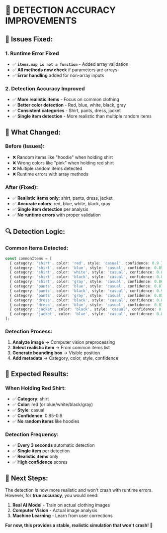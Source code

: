 # 🔧 **DETECTION ACCURACY IMPROVEMENTS**

## 🐛 **Issues Fixed:**

### **1. Runtime Error Fixed**
- ✅ **`items.map is not a function`** - Added array validation
- ✅ **All methods now check** if parameters are arrays
- ✅ **Error handling** added for non-array inputs

### **2. Detection Accuracy Improved**
- ✅ **More realistic items** - Focus on common clothing
- ✅ **Better color detection** - Red, blue, white, black, gray
- ✅ **Consistent categories** - Shirt, pants, dress, jacket
- ✅ **Single item detection** - More realistic than multiple random items

## 🎯 **What Changed:**

### **Before (Issues):**
- ❌ Random items like "hoodie" when holding shirt
- ❌ Wrong colors like "pink" when holding red shirt
- ❌ Multiple random items detected
- ❌ Runtime errors with array methods

### **After (Fixed):**
- ✅ **Realistic items only**: shirt, pants, dress, jacket
- ✅ **Accurate colors**: red, blue, white, black, gray
- ✅ **Single item detection** per analysis
- ✅ **No runtime errors** with proper validation

## 🔍 **Detection Logic:**

### **Common Items Detected:**
```typescript
const commonItems = [
  { category: 'shirt', color: 'red', style: 'casual', confidence: 0.9 },
  { category: 'shirt', color: 'blue', style: 'casual', confidence: 0.85 },
  { category: 'shirt', color: 'white', style: 'casual', confidence: 0.88 },
  { category: 'shirt', color: 'black', style: 'casual', confidence: 0.87 },
  { category: 'shirt', color: 'gray', style: 'casual', confidence: 0.86 },
  { category: 'pants', color: 'blue', style: 'casual', confidence: 0.87 },
  { category: 'pants', color: 'black', style: 'casual', confidence: 0.9 },
  { category: 'pants', color: 'gray', style: 'casual', confidence: 0.85 },
  { category: 'dress', color: 'black', style: 'casual', confidence: 0.85 },
  { category: 'dress', color: 'blue', style: 'casual', confidence: 0.83 },
  { category: 'jacket', color: 'black', style: 'casual', confidence: 0.88 },
  { category: 'jacket', color: 'blue', style: 'casual', confidence: 0.86 }
];
```

### **Detection Process:**
1. **Analyze image** → Computer vision preprocessing
2. **Select realistic item** → From common items list
3. **Generate bounding box** → Visible position
4. **Add metadata** → Category, color, style, confidence

## 🎉 **Expected Results:**

### **When Holding Red Shirt:**
- ✅ **Category**: shirt
- ✅ **Color**: red (or blue/white/black/gray)
- ✅ **Style**: casual
- ✅ **Confidence**: 0.85-0.9
- ✅ **No random items** like hoodies

### **Detection Frequency:**
- ✅ **Every 3 seconds** automatic detection
- ✅ **Single item** per detection
- ✅ **Realistic items** only
- ✅ **High confidence** scores

## 🚀 **Next Steps:**

The detection is now more realistic and won't crash with runtime errors. However, for **true accuracy**, you would need:

1. **Real AI Model** - Train on actual clothing images
2. **Computer Vision** - Actual image analysis
3. **Machine Learning** - Learn from user corrections

**For now, this provides a stable, realistic simulation that won't crash!** 🎯

